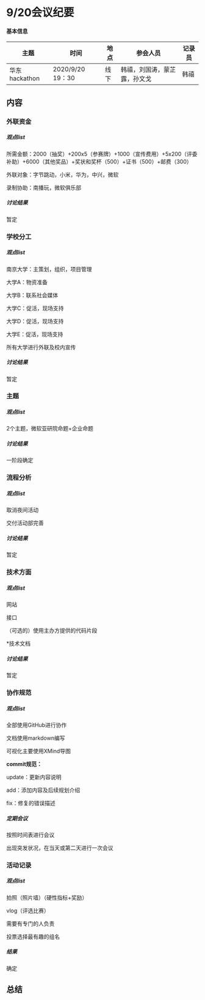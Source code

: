 # 9/20会议纪要

#### 基本信息

| 主题          | 时间              | 地点 | 参会人员                     | 记录员 |
| ------------- | ----------------- | ---- | ---------------------------- | ------ |
| 华东hackathon | 2020/9/20  19：30 | 线下 | 韩禧，刘国涛，蒙芷露，孙文戈 | 韩禧   |



## 内容

### 外联资金

##### 观点list

所需金额：2000（抽奖）+200x5（参赛牌）+1000（宣传费用）+5x200（评委补助）+6000（其他奖品）+奖状和奖杯（500）+证书（500）+邮费（300）

外联对象：字节跳动，小米，华为，中兴，微软

录制协助：南播玩，微软俱乐部

##### 讨论结果

暂定



### 学校分工

##### 观点list

南京大学：主策划，组织，项目管理

大学A：物资准备

大学B：联系社会媒体

大学C：促活，现场支持

大学D：促活，现场支持

大学E：促活，现场支持

所有大学进行外联及校内宣传

##### 讨论结果

暂定



### 主题

##### 观点list

2个主题，微软亚研院命题+企业命题

##### 讨论结果

一阶段确定



### 流程分析

##### 观点list

取消夜间活动

交付活动部完善

##### 讨论结果

暂定



### 技术方面

##### 观点list

网站

接口

（可选的）使用主办方提供的代码片段

*技术文档

##### 讨论结果

暂定



### 协作规范

##### 观点list

全部使用GitHub进行协作

文档使用markdown编写

可视化主要使用XMind导图

**commit规范：**

update：更新内容说明

add：添加内容及后续规划介绍

fix：修复的错误描述

##### 定期会议

按照时间表进行会议

出现突发状况，在当天或第二天进行一次会议



### 活动记录

##### 观点list

拍照（照片墙）（硬性指标+奖励）

vlog（评选比赛）

需要有专门的人负责

投票选择最有趣的组名

##### 结果

确定



## 总结